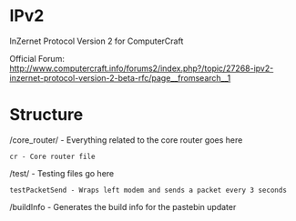 # IPv2
InZernet Protocol Version 2 for ComputerCraft

Official Forum: http://www.computercraft.info/forums2/index.php?/topic/27268-ipv2-inzernet-protocol-version-2-beta-rfc/page__fromsearch__1

# Structure

/core_router/ - Everything related to the core router goes here

	cr - Core router file

	
/test/ - Testing files go here

	testPacketSend - Wraps left modem and sends a packet every 3 seconds
	
	
/buildInfo - Generates the build info for the pastebin updater

